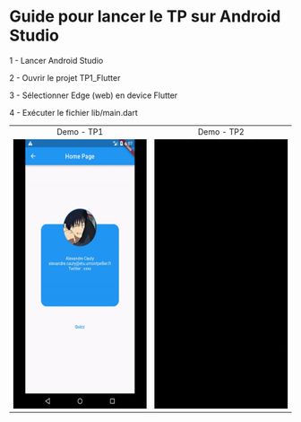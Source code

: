 # Guide pour lancer le TP sur Android Studio

1 - Lancer Android Studio

2 - Ouvrir le projet TP1_Flutter

3 - Sélectionner Edge (web) en device Flutter

4 - Exécuter le fichier lib/main.dart

 <table>
  <tr>
    <td align="center">Demo - TP1</td>
    <td align="center">Demo - TP2</td>
  </tr>
  <tr>
    <td><img src="./tp1.gif?raw=true" width=270 height=480></td>
    <td><img src="./tp2.gif?raw=true" width=270 height=480></td>
  </tr>
 </table>


